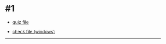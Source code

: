 
# #1

- [quiz file](..\2cbb997330604e54\#1.py)

- [check file (windows)](..\2cbb997330604e54\#1.exe)

---
